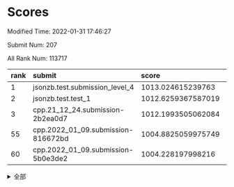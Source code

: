 # Scores

Modified Time: 2022-01-31 17:46:27

Submit Num: 207

All Rank Num: 113717

| rank |               submit               |       score        |       sigma        | pk_num |
| :--- | :--------------------------------- | :----------------- | :----------------- | :----- |
| 1    | jsonzb.test.submission_level_4     | 1013.024615239763  | 0.8179037282769768 | 2198   |
| 2    | jsonzb.test.test_1                 | 1012.6259367587019 | 0.813515113618165  | 2196   |
| 3    | cpp.21_12_24.submission-2b2ea0d7   | 1012.1993505062084 | 0.8262491437334735 | 2197   |
| 55   | cpp.2022_01_09.submission-816672bd | 1004.8825059975749 | 0.7307243697320411 | 2196   |
| 60   | cpp.2022_01_09.submission-5b0e3de2 | 1004.228197998216  | 0.7212243963409628 | 2198   |


<details>
<summary>全部</summary>

| rank |                 submit                 |       score        |       sigma        | pk_num |
| :--- | :------------------------------------- | :----------------- | :----------------- | :----- |
| 1    | jsonzb.test.submission_level_4         | 1013.024615239763  | 0.8179037282769768 | 2198   |
| 2    | jsonzb.test.test_1                     | 1012.6259367587019 | 0.813515113618165  | 2196   |
| 3    | cpp.21_12_24.submission-2b2ea0d7       | 1012.1993505062084 | 0.8262491437334735 | 2197   |
| 4    | gobigger.level_3.submission_level_3_36 | 1011.8720710087456 | 0.7824478504109568 | 2197   |
| 5    | gobigger.level_3.submission_level_3_29 | 1011.8083014516718 | 0.7716459110162979 | 2197   |
| 6    | gobigger.level_3.submission_level_3_31 | 1011.7710751099693 | 0.7864207816509579 | 2195   |
| 7    | gobigger.level_3.submission_level_3_26 | 1011.6432079956902 | 0.7985643617579699 | 2195   |
| 8    | gobigger.level_3.submission_level_3_25 | 1011.3767092578639 | 0.8028695771838869 | 2201   |
| 9    | gobigger.level_3.submission_level_3_45 | 1011.2208312743257 | 0.7599120499473302 | 2195   |
| 10   | gobigger.level_3.submission_level_3_12 | 1011.213582896155  | 0.7718028540970433 | 2202   |
| 11   | gobigger.level_3.submission_level_3_39 | 1011.100145038804  | 0.7591229406578024 | 2199   |
| 12   | gobigger.level_3.submission_level_3_4  | 1011.0605379934015 | 0.7816488954476711 | 2204   |
| 13   | gobigger.level_3.submission_level_3_5  | 1010.9200709944811 | 0.7573169020997348 | 2196   |
| 14   | gobigger.level_3.submission_level_3_0  | 1010.8999855529632 | 0.7778594527018183 | 2197   |
| 15   | gobigger.level_3.submission_level_3_42 | 1010.6475257830646 | 0.7769305072847256 | 2199   |
| 16   | gobigger.level_3.submission_level_3_24 | 1010.5386789913016 | 0.7747030395218097 | 2204   |
| 17   | gobigger.level_3.submission_level_3_35 | 1010.4272894367328 | 0.7831918482273102 | 2200   |
| 18   | gobigger.level_3.submission_level_3_28 | 1010.3927035380094 | 0.7782719596146846 | 2199   |
| 19   | gobigger.level_3.submission_level_3_18 | 1010.3583754086966 | 0.7724257004049202 | 2195   |
| 20   | gobigger.level_3.submission_level_3_8  | 1010.3351638945148 | 0.7672941601730883 | 2196   |
| 21   | gobigger.level_3.submission_level_3_30 | 1010.3262808354117 | 0.7633651840389692 | 2198   |
| 22   | gobigger.level_3.submission_level_3_15 | 1010.2070402718977 | 0.752892208536348  | 2198   |
| 23   | gobigger.level_3.submission_level_3_44 | 1010.1722762624524 | 0.745079440907262  | 2198   |
| 24   | gobigger.level_3.submission_level_3_10 | 1010.0966774905704 | 0.7535141802997604 | 2201   |
| 25   | gobigger.level_3.submission_level_3_1  | 1009.9170443032721 | 0.7429614545330068 | 2201   |
| 26   | gobigger.level_3.submission_level_3_27 | 1009.8951709096654 | 0.7359586220921287 | 2197   |
| 27   | gobigger.level_3.submission_level_3_40 | 1009.8693666112821 | 0.7663310242174997 | 2193   |
| 28   | gobigger.level_3.submission_level_3_43 | 1009.8524276699412 | 0.7432005623461142 | 2196   |
| 29   | gobigger.level_3.submission_level_3_9  | 1009.8409546845394 | 0.7457254191028792 | 2197   |
| 30   | gobigger.level_3.submission_level_3_16 | 1009.814225760127  | 0.7408911338378368 | 2198   |
| 31   | gobigger.level_3.submission_level_3_19 | 1009.7758947130766 | 0.75074440002704   | 2196   |
| 32   | gobigger.level_3.submission_level_3_14 | 1009.7196221460883 | 0.7666771540328013 | 2200   |
| 33   | gobigger.level_3.submission_level_3_47 | 1009.6938878637748 | 0.7637230574098809 | 2198   |
| 34   | gobigger.level_3.submission_level_3_7  | 1009.5779694805086 | 0.7504167743366029 | 2198   |
| 35   | gobigger.level_3.submission_level_3_13 | 1009.5243078632897 | 0.7531268478932523 | 2199   |
| 36   | gobigger.level_3.submission_level_3_11 | 1009.5089650211398 | 0.7494927629706646 | 2197   |
| 37   | gobigger.level_3.submission_level_3_2  | 1009.4800429973636 | 0.7482660770694244 | 2198   |
| 38   | gobigger.level_3.submission_level_3_21 | 1009.4556141950343 | 0.7413711126254646 | 2197   |
| 39   | gobigger.level_3.submission_level_3_49 | 1009.4211271759137 | 0.7445181072345776 | 2199   |
| 40   | gobigger.level_3.submission_level_3_33 | 1009.3223642508559 | 0.7679898567023462 | 2197   |
| 41   | gobigger.level_3.submission_level_3_34 | 1009.1900050227721 | 0.7481169521755967 | 2194   |
| 42   | gobigger.level_3.submission_level_3_3  | 1009.1537640765965 | 0.7490273850897304 | 2193   |
| 43   | gobigger.level_3.submission_level_3_22 | 1009.0778473108547 | 0.7554173046740591 | 2196   |
| 44   | gobigger.level_3.submission_level_3_23 | 1009.0750922384852 | 0.7553133922170602 | 2200   |
| 45   | gobigger.level_3.submission_level_3_46 | 1009.0443357951165 | 0.748139848894474  | 2197   |
| 46   | gobigger.level_3.submission_level_3_20 | 1008.9993052704385 | 0.7489861128603567 | 2200   |
| 47   | gobigger.level_3.submission_level_3_38 | 1008.9556519605436 | 0.7375745829728562 | 2190   |
| 48   | gobigger.level_3.submission_level_3_41 | 1008.9391774871228 | 0.7605071825057359 | 2196   |
| 49   | gobigger.level_3.submission_level_3_48 | 1008.8917226156138 | 0.7347873396331593 | 2195   |
| 50   | gobigger.level_3.submission_level_3_37 | 1008.8013335641617 | 0.7431660384463302 | 2200   |
| 51   | gobigger.level_3.submission_level_3_32 | 1008.7861880272538 | 0.753729871371759  | 2204   |
| 52   | gobigger.level_3.submission_level_3_17 | 1008.7283010829722 | 0.748489289740328  | 2197   |
| 53   | gobigger.level_3.submission_level_3_6  | 1008.6570467400986 | 0.7401250080062584 | 2192   |
| 54   | gobigger.level_1.submission_level_1_30 | 1005.3530556810207 | 0.72211551471461   | 2198   |
| 55   | cpp.2022_01_09.submission-816672bd     | 1004.8825059975749 | 0.7307243697320411 | 2196   |
| 56   | gobigger.level_1.submission_level_1_39 | 1004.8765233861517 | 0.7185072246687394 | 2195   |
| 57   | gobigger.level_1.submission_level_1_8  | 1004.6444705365875 | 0.7222368362744944 | 2198   |
| 58   | gobigger.level_1.submission_level_1_14 | 1004.6218689397137 | 0.7079043249123433 | 2195   |
| 59   | gobigger.level_1.submission_level_1_6  | 1004.419477207406  | 0.7149707939046571 | 2201   |
| 60   | cpp.2022_01_09.submission-5b0e3de2     | 1004.228197998216  | 0.7212243963409628 | 2198   |
| 61   | gobigger.level_1.submission_level_1_48 | 1004.1753647198645 | 0.7204183225705374 | 2196   |
| 62   | gobigger.level_1.submission_level_1_37 | 1004.157108124783  | 0.7200063345168776 | 2198   |
| 63   | gobigger.level_1.submission_level_1_32 | 1004.0271868838465 | 0.7229449151307532 | 2193   |
| 64   | gobigger.level_1.submission_level_1_0  | 1003.9913330177351 | 0.7189627375796803 | 2198   |
| 65   | gobigger.level_1.submission_level_1_31 | 1003.9894356209581 | 0.7131658619720407 | 2198   |
| 66   | gobigger.level_1.submission_level_1_17 | 1003.933907137228  | 0.7151996214986348 | 2199   |
| 67   | gobigger.level_1.submission_level_1_1  | 1003.7648167415635 | 0.7248312150848343 | 2194   |
| 68   | gobigger.level_1.submission_level_1_26 | 1003.7371990238753 | 0.7209472220137715 | 2194   |
| 69   | gobigger.level_1.submission_level_1_43 | 1003.5464123188707 | 0.7322015945437396 | 2198   |
| 70   | gobigger.level_1.submission_level_1_42 | 1003.5342793476411 | 0.7125774985137568 | 2199   |
| 71   | gobigger.level_1.submission_level_1_16 | 1003.5329950928815 | 0.7188874238368105 | 2199   |
| 72   | gobigger.level_1.submission_level_1_44 | 1003.4622857097474 | 0.7143932318286835 | 2199   |
| 73   | gobigger.level_1.submission_level_1_29 | 1003.3931506006905 | 0.7238701438892241 | 2199   |
| 74   | gobigger.level_1.submission_level_1_22 | 1003.2982937309619 | 0.7116945669698898 | 2200   |
| 75   | gobigger.level_1.submission_level_1_15 | 1003.2718692979477 | 0.7216091168617231 | 2198   |
| 76   | gobigger.level_1.submission_level_1_10 | 1003.1885907334143 | 0.722193463034107  | 2194   |
| 77   | gobigger.level_1.submission_level_1_35 | 1003.1777428216011 | 0.7152310535729146 | 2201   |
| 78   | gobigger.level_1.submission_level_1_45 | 1003.1671307613058 | 0.7083946976741666 | 2196   |
| 79   | gobigger.level_1.submission_level_1_4  | 1003.1074485623496 | 0.7098099799643315 | 2196   |
| 80   | gobigger.level_1.submission_level_1_24 | 1003.0429096845969 | 0.7164297520087571 | 2203   |
| 81   | gobigger.level_1.submission_level_1_9  | 1003.0264780136398 | 0.7107054224117958 | 2201   |
| 82   | gobigger.level_1.submission_level_1_5  | 1003.0242110655762 | 0.7196500924677041 | 2194   |
| 83   | gobigger.level_1.submission_level_1_11 | 1002.989068177794  | 0.700721694715163  | 2203   |
| 84   | gobigger.level_1.submission_level_1_13 | 1002.9625149541184 | 0.7136316015181761 | 2199   |
| 85   | gobigger.level_1.submission_level_1_41 | 1002.9306124391859 | 0.7191270725684666 | 2201   |
| 86   | gobigger.level_1.submission_level_1_46 | 1002.8340342863173 | 0.7205921696817341 | 2200   |
| 87   | gobigger.level_1.submission_level_1_47 | 1002.8176219775486 | 0.7186584889464095 | 2200   |
| 88   | gobigger.level_1.submission_level_1_38 | 1002.778639492409  | 0.7077368959772434 | 2196   |
| 89   | gobigger.level_1.submission_level_1_33 | 1002.746972746272  | 0.7072726086923087 | 2196   |
| 90   | gobigger.level_1.submission_level_1_2  | 1002.7226337065117 | 0.708816444179451  | 2198   |
| 91   | gobigger.level_1.submission_level_1_21 | 1002.7090845167962 | 0.7034869763600795 | 2194   |
| 92   | gobigger.level_1.submission_level_1_12 | 1002.6821518508531 | 0.7236944214110134 | 2201   |
| 93   | gobigger.level_1.submission_level_1_25 | 1002.6755757729508 | 0.7150188196465916 | 2193   |
| 94   | gobigger.level_1.submission_level_1_34 | 1002.6735204767401 | 0.7189163573261952 | 2198   |
| 95   | gobigger.level_1.submission_level_1_19 | 1002.6550569036602 | 0.7066041604464484 | 2197   |
| 96   | gobigger.level_1.submission_level_1_27 | 1002.5980996527521 | 0.7166036164383082 | 2199   |
| 97   | gobigger.level_1.submission_level_1_3  | 1002.3890790145591 | 0.7155978593866548 | 2197   |
| 98   | gobigger.level_1.submission_level_1_49 | 1002.2737564565294 | 0.7057730577735507 | 2199   |
| 99   | gobigger.level_1.submission_level_1_28 | 1002.1917166259634 | 0.7122190345338844 | 2196   |
| 100  | gobigger.level_1.submission_level_1_20 | 1002.1566612589689 | 0.7096992362444985 | 2200   |
| 101  | gobigger.level_1.submission_level_1_18 | 1001.9628882040172 | 0.7064838620364072 | 2201   |
| 102  | gobigger.level_1.submission_level_1_23 | 1001.8935890218721 | 0.711113760942991  | 2196   |
| 103  | gobigger.level_1.submission_level_1_7  | 1001.7805503241693 | 0.7119037839040517 | 2189   |
| 104  | gobigger.level_1.submission_level_1_40 | 1001.536257930776  | 0.7102870453120657 | 2203   |
| 105  | gobigger.level_1.submission_level_1_36 | 1001.020042075705  | 0.7164049805416436 | 2196   |
| 106  | gobigger.random.submission_random_1    | 997.3001829406253  | 0.7041553739514962 | 2196   |
| 107  | gobigger.random.submission_random_17   | 997.2049268477449  | 0.7051019773515941 | 2201   |
| 108  | gobigger.random.submission_random_30   | 997.195444170176   | 0.707845465081605  | 2199   |
| 109  | gobigger.random.submission_random_27   | 997.0575778085143  | 0.7109650845938327 | 2193   |
| 110  | gobigger.random.submission_random_18   | 996.9905111756174  | 0.7020015604918687 | 2196   |
| 111  | gobigger.random.submission_random_45   | 996.8937697670931  | 0.7068621235956243 | 2201   |
| 112  | gobigger.random.submission_random_19   | 996.8615684191147  | 0.7116134461894367 | 2199   |
| 113  | gobigger.random.submission_random_20   | 996.837230873078   | 0.7098436655722891 | 2197   |
| 114  | gobigger.random.submission_random_38   | 996.6608308072441  | 0.7039671270014409 | 2193   |
| 115  | gobigger.random.submission_random_24   | 996.4301938504194  | 0.6939803903658109 | 2198   |
| 116  | gobigger.random.submission_random_28   | 996.4077705736505  | 0.7199417813045845 | 2196   |
| 117  | gobigger.random.submission_random_22   | 996.3066888058561  | 0.7165662657597703 | 2198   |
| 118  | gobigger.random.submission_random_47   | 996.2664745091166  | 0.7181854549533305 | 2202   |
| 119  | gobigger.random.submission_random_35   | 996.204944234872   | 0.7135134617903757 | 2198   |
| 120  | gobigger.random.submission_random_49   | 996.0987922605233  | 0.7150123989551534 | 2193   |
| 121  | gobigger.random.submission_random_37   | 996.0786468039785  | 0.7374080237997184 | 2197   |
| 122  | gobigger.random.submission_random_48   | 996.0572936361013  | 0.7088741564883743 | 2200   |
| 123  | gobigger.random.submission_random_34   | 996.0544385013962  | 0.7028462894271005 | 2198   |
| 124  | gobigger.random.submission_random_23   | 996.0355171967334  | 0.7047026015802772 | 2197   |
| 125  | gobigger.random.submission_random_25   | 996.0104263645005  | 0.7079739987235729 | 2194   |
| 126  | gobigger.random.submission_random_16   | 995.9564133013482  | 0.7169784620102929 | 2194   |
| 127  | gobigger.random.submission_random_5    | 995.9370968291314  | 0.7240832924180044 | 2196   |
| 128  | gobigger.random.submission_random_2    | 995.9341399178327  | 0.7120177740088806 | 2201   |
| 129  | gobigger.random.submission_random_11   | 995.8997954388145  | 0.7030172584642695 | 2198   |
| 130  | gobigger.random.submission_random_33   | 995.880547367687   | 0.7054531057900054 | 2194   |
| 131  | gobigger.random.submission_random_14   | 995.8760247879412  | 0.7082922790580067 | 2199   |
| 132  | gobigger.random.submission_random_21   | 995.8631374969793  | 0.7003021747164068 | 2202   |
| 133  | gobigger.random.submission_random_9    | 995.7895306733122  | 0.6997155449242152 | 2199   |
| 134  | gobigger.random.submission_random_41   | 995.7010479623871  | 0.7151038960462065 | 2197   |
| 135  | gobigger.random.submission_random_36   | 995.6504632620249  | 0.7147954204047634 | 2195   |
| 136  | gobigger.random.submission_random_29   | 995.6151909069739  | 0.6999666241319913 | 2198   |
| 137  | gobigger.random.submission_random_3    | 995.5949950423737  | 0.7157144872454236 | 2198   |
| 138  | gobigger.random.submission_random_6    | 995.5300063533505  | 0.7174783811873735 | 2199   |
| 139  | gobigger.random.submission_random_40   | 995.5159499410337  | 0.6963777118218993 | 2198   |
| 140  | gobigger.random.submission_random_44   | 995.4177796110322  | 0.7180138588547585 | 2192   |
| 141  | gobigger.random.submission_random_32   | 995.4163058817098  | 0.7113181873595525 | 2194   |
| 142  | gobigger.random.submission_random_46   | 995.3599641685668  | 0.7085106233012322 | 2195   |
| 143  | gobigger.random.submission_random_12   | 995.3514879852007  | 0.7175221877538916 | 2197   |
| 144  | gobigger.random.submission_random_8    | 995.3491076010262  | 0.7100501732833021 | 2201   |
| 145  | gobigger.random.submission_random_15   | 995.3059323765328  | 0.7130538053502957 | 2194   |
| 146  | gobigger.random.submission_random_31   | 995.302749757593   | 0.7172019136661132 | 2195   |
| 147  | gobigger.random.submission_random_43   | 995.2895688476643  | 0.7242169927716504 | 2201   |
| 148  | gobigger.random.submission_random_42   | 995.1374680823258  | 0.7044607776649451 | 2199   |
| 149  | gobigger.random.submission_random_0    | 995.1291832177741  | 0.71561459253108   | 2193   |
| 150  | gobigger.random.submission_random_7    | 995.031308796171   | 0.7138115467202499 | 2196   |
| 151  | gobigger.random.submission_random_26   | 994.9460877300788  | 0.7048291178619231 | 2198   |
| 152  | gobigger.random.submission_random_4    | 994.8845557067306  | 0.7253204099996131 | 2195   |
| 153  | gobigger.random.submission_random_10   | 994.8007820597232  | 0.7108651839962218 | 2201   |
| 154  | gobigger.random.submission_random_39   | 994.7674660787509  | 0.7085233424520757 | 2195   |
| 155  | gobigger.level_2.submission_level_2_26 | 994.1970596596989  | 0.7423388751362192 | 2198   |
| 156  | gobigger.random.submission_random_13   | 994.1550936997509  | 0.7251394031960248 | 2197   |
| 157  | gobigger.level_2.submission_level_2_2  | 993.7965269226445  | 0.7318909046706819 | 2202   |
| 158  | gobigger.level_2.submission_level_2_44 | 993.7534075461756  | 0.7393499924786419 | 2201   |
| 159  | gobigger.level_2.submission_level_2_45 | 993.5693060137665  | 0.7315673701600345 | 2199   |
| 160  | gobigger.level_2.submission_level_2_9  | 993.4186422617953  | 0.7269300222232851 | 2194   |
| 161  | gobigger.level_2.submission_level_2_15 | 993.3796195605527  | 0.7172736906682065 | 2197   |
| 162  | gobigger.level_2.submission_level_2_30 | 993.3024804637274  | 0.7377872868429931 | 2196   |
| 163  | gobigger.level_2.submission_level_2_38 | 993.1900809924005  | 0.7378519041296779 | 2198   |
| 164  | gobigger.level_2.submission_level_2_48 | 993.1746674137289  | 0.7386096264668756 | 2199   |
| 165  | gobigger.level_2.submission_level_2_23 | 993.1136675541686  | 0.7353387208576038 | 2198   |
| 166  | gobigger.level_2.submission_level_2_47 | 992.9262801416753  | 0.7395833161100208 | 2196   |
| 167  | gobigger.level_2.submission_level_2_13 | 992.8682634218018  | 0.7185477776869627 | 2198   |
| 168  | gobigger.level_2.submission_level_2_33 | 992.8584345831896  | 0.7412678198200519 | 2192   |
| 169  | gobigger.level_2.submission_level_2_37 | 992.8410088430594  | 0.7534705688166994 | 2195   |
| 170  | gobigger.level_2.submission_level_2_36 | 992.8210824120902  | 0.7322827373454849 | 2193   |
| 171  | gobigger.level_2.submission_level_2_21 | 992.7842913111515  | 0.7362617036327853 | 2197   |
| 172  | gobigger.level_2.submission_level_2_8  | 992.7177977814849  | 0.7400293768102104 | 2195   |
| 173  | gobigger.level_2.submission_level_2_11 | 992.716684358557   | 0.7423196976381324 | 2202   |
| 174  | gobigger.level_2.submission_level_2_34 | 992.5929083258038  | 0.723865782039997  | 2197   |
| 175  | gobigger.level_2.submission_level_2_46 | 992.5699954932647  | 0.7327073940693845 | 2196   |
| 176  | gobigger.level_2.submission_level_2_25 | 992.5148461166741  | 0.7292316294065049 | 2198   |
| 177  | gobigger.level_2.submission_level_2_6  | 992.4149451343936  | 0.7403892540490747 | 2200   |
| 178  | gobigger.level_2.submission_level_2_5  | 992.3482573930369  | 0.7326165723691974 | 2197   |
| 179  | gobigger.level_2.submission_level_2_49 | 992.3134048156061  | 0.739368855749458  | 2201   |
| 180  | gobigger.level_2.submission_level_2_12 | 992.2863605179213  | 0.7457654399183418 | 2197   |
| 181  | gobigger.level_2.submission_level_2_17 | 992.1858605496     | 0.7402171585847924 | 2195   |
| 182  | gobigger.level_2.submission_level_2_31 | 992.1525055662662  | 0.7464979515872971 | 2198   |
| 183  | gobigger.level_2.submission_level_2_27 | 992.1378009846912  | 0.7538802550448258 | 2197   |
| 184  | gobigger.level_2.submission_level_2_24 | 992.1084182580481  | 0.7368338536781567 | 2199   |
| 185  | gobigger.level_2.submission_level_2_16 | 991.9186197676773  | 0.7297051403746931 | 2198   |
| 186  | gobigger.level_2.submission_level_2_14 | 991.6336455592232  | 0.7528548314615564 | 2198   |
| 187  | gobigger.level_2.submission_level_2_41 | 991.5723434237739  | 0.7567934744538317 | 2194   |
| 188  | gobigger.level_2.submission_level_2_22 | 991.5338531621336  | 0.7440333367090739 | 2199   |
| 189  | gobigger.level_2.submission_level_2_32 | 991.4904679305074  | 0.7499789420388242 | 2201   |
| 190  | gobigger.level_2.submission_level_2_0  | 991.4499468293363  | 0.7396715483260901 | 2194   |
| 191  | gobigger.level_2.submission_level_2_4  | 991.4022758710787  | 0.7475253740622942 | 2203   |
| 192  | gobigger.level_2.submission_level_2_1  | 991.3824199115745  | 0.7468149416193198 | 2200   |
| 193  | gobigger.level_2.submission_level_2_35 | 991.2740804359876  | 0.7396934243007899 | 2195   |
| 194  | gobigger.level_2.submission_level_2_19 | 991.2597437745142  | 0.7578199466910789 | 2194   |
| 195  | gobigger.level_2.submission_level_2_40 | 991.2594890334574  | 0.7548861736814456 | 2196   |
| 196  | gobigger.level_2.submission_level_2_7  | 990.9453618468268  | 0.7450302333115221 | 2196   |
| 197  | gobigger.level_2.submission_level_2_39 | 990.9398379111411  | 0.7442604420863559 | 2201   |
| 198  | gobigger.level_2.submission_level_2_10 | 990.7643712161969  | 0.7463794226129877 | 2193   |
| 199  | gobigger.level_2.submission_level_2_18 | 990.6173470348392  | 0.7610307242578701 | 2198   |
| 200  | gobigger.level_2.submission_level_2_20 | 990.569391728595   | 0.7576511093730606 | 2193   |
| 201  | gobigger.level_2.submission_level_2_29 | 990.4428246122097  | 0.7897228809366413 | 2194   |
| 202  | gobigger.level_2.submission_level_2_28 | 990.4160525602385  | 0.7530583186971258 | 2203   |
| 203  | gobigger.level_2.submission_level_2_42 | 990.374495190502   | 0.7883049861913168 | 2199   |
| 204  | gobigger.level_2.submission_level_2_3  | 990.1662020506583  | 0.7600611675614173 | 2197   |
| 205  | gobigger.level_2.submission_level_2_43 | 989.8733578855622  | 0.756056932590448  | 2199   |
| 206  | gobigger.none.submission_none_1        | 978.8518503953314  | 1.160820988537304  | 2200   |
| 207  | gobigger.none.submission_none_0        | 977.0816363270606  | 1.281542758445571  | 2192   |

</details>
